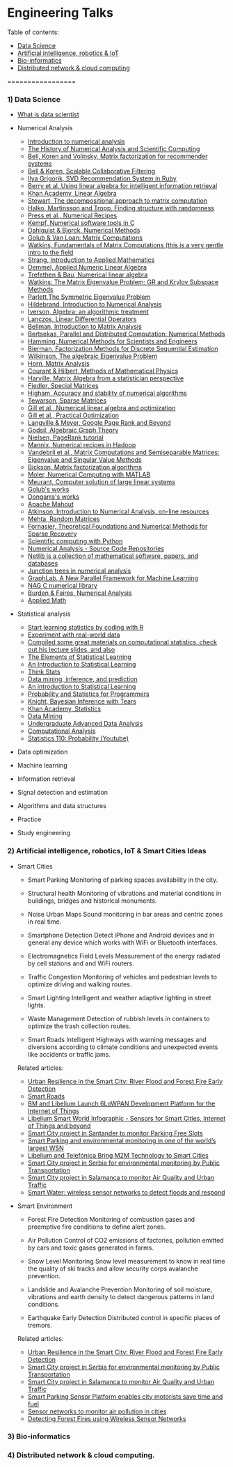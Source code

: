 Engineering Talks
=================

Table of contents:
* [Data Science](https://github.com/ftik-unira/engineering-talks#1-data-science)
* [Artificial intelligence, robotics & IoT](https://github.com/ftik-unira/engineering-talks#2-artificial-intelligence-robotics-iot--smart-cities-ideas)
* [Bio-informatics](https://github.com/ftik-unira/engineering-talks#3-bio-informatics)
* [Distributed network & cloud computing](https://github.com/ftik-unira/engineering-talks#4-distributed-network--cloud-computing)

=================

### 1) Data Science
* [What is data scientist](https://www.quora.com/What-is-a-data-scientist-3?redirected_qid=58676)
* Numerical Analysis
	- [Introduction to numerical analysis](http://homerreid.dyndns.org/teaching/18.330/)
	- [The History of Numerical Analysis and Scientific Computing](http://history.siam.org/)
	- [Bell, Koren and Volinsky, Matrix factorization for recommender systems](http://www2.research.att.com/~volinsky/papers/ieeecomputer.pdf)
	- [Bell & Koren, Scalable Collaborative Filtering](http://public.research.att.com/~volinsky/netflix/BellKorICDM07.pdf)
	- [Ilya Grigorik, SVD Recommendation System in Ruby](http://www.igvita.com/2007/01/15/svd-recommendation-system-in-ruby/)
	- [Berry et al. Using linear algebra for intelligent information retrieval](http://www2.denizyuret.com/ref/berry/berry95using.pdf)
	- [Khan Academy, Linear Algebra](http://www.khanacademy.org/#linear-algebra)
	- [Stewart, The decompositional approach to matrix computation](http://galton.uchicago.edu/~lekheng/courses/309/top10/matrix.pdf)
	- [Halko, Martinsson and Tropp, Finding structure with randomness](http://amath.colorado.edu/faculty/martinss/Pubs/2010_HMT_random_review.pdf)
	- [Press et al., Numerical Recipes](http://www.nr.com/)
	- [Kempf, Numerical software tools in C](http://www.amazon.com/Numerical-Software-Tools-Prentice-Hall-software/dp/0136272746/)
	- [Dahlquist & Bjorck, Numerical Methods](http://www.amazon.com/Numerical-Methods-Germund-Dahlquist/dp/0486428079)
	- [Golub & Van Loan: Matrix Computations](http://www.amazon.com/Computations-Hopkins-Studies-Mathematical-Sciences/dp/0801854148)
	- [Watkins, Fundamentals of Matrix Computations (this is a very gentle intro to the field](http://www.amazon.com/Fundamentals-Matrix-Computations-David-Watkins/dp/0471213942)
	- [Strang, Introduction to Applied Mathematics](http://www.amazon.com/Introduction-Applied-Mathematics-Gilbert-Strang/dp/0961408804)
	- [Demmel, Applied Numeric Linear Algebra](http://www.amazon.com/Applied-Numerical-Linear-Algebra-Demmel/dp/0898713897)
	- [Trefethen & Bau, Numerical linear algebra](http://www.amazon.com/Numerical-Linear-Algebra-Lloyd-Trefethen/dp/0898713617)
	- [Watkins: The Matrix Eigenvalue Problem: GR and Krylov Subspace Methods](http://www.amazon.com/Matrix-Eigenvalue-Problem-Subspace-Methods/dp/0898716411/)
	- [Parlett,The Symmetric Eigenvalue Problem](http://www.amazon.com/Symmetric-Eigenvalue-Problem-Classics-Mathematics/dp/0898714028/)
	- [Hildebrand, Introduction to Numerical Analysis](http://www.amazon.com/Introduction-Numerical-Analysis-Advanced-Mathematics/dp/0486653633)
	- [Iverson, Algebra: an algorithmic treatment](http://www.amazon.com/Algebra-algorithmic-treatment-Kenneth-Iverson/dp/B0006WTFW6)
	- [Lanczos, Linear Differential Operators](http://www.amazon.com/Differential-Operators-Classics-Applied-Mathematics/dp/0898713706/)
	- [Bellman, Introduction to Matrix Analysis](http://www.amazon.com/Introduction-Analysis-Classics-Applied-Mathematics/dp/0898713994/r)
	- [Bertsekas, Parallel and Distributed Computation: Numerical Methods](http://www.amazon.com/Parallel-Distributed-Computation-Numerical-Methods/dp/0136487009)
	- [Hamming, Numerical Methods for Scientists and Engineers](http://www.amazon.com/Numerical-Methods-Scientists-Engineers-Richard/dp/0486652416)
	- [Bierman, Factorization Methods for Discrete Sequential Estimation](http://www.amazon.com/Factorization-Methods-Discrete-Sequential-Estimation/dp/0486449815)
	- [Wilkinson, The algebraic Eigenvalue Problem](http://www.amazon.com/Algebraic-Eigenvalue-Mathematics-Scientific-Computation/dp/0198534183)
	- [Horn, Matrix Analysis](http://www.amazon.com/Matrix-Analysis-Roger-Horn/dp/0521386322)
	- [Courant & Hilbert, Methods of Mathematical Physics](http://www.amazon.com/Methods-Mathematical-Physics-Vol-1/dp/0471179906/)
	- [Harville, Matrix Algebra from a statistician perspective](http://www.amazon.com/gp/product/0387783563/ref=ord_cart_shr?ie=UTF8&m=A2L77EE7U53NWQ&tag=vglnk-c2-20)
	- [Fiedler, Special Matrices](http://www.amazon.com/Special-Matrices-Applications-Numerical-Mathematics/dp/0486466752)
	- [Higham, Accuracy and stability of numerical algorithms](http://www.amazon.com/gp/product/0898715210/)
	- [Tewarson, Sparse Matrices](http://books.google.com/books?id=aU2fYX_TbZ8C)
	- [Gill et al., Numerical linear algebra and optimization](http://books.google.com/books?id=ng3vAAAAMAAJ)
	- [Gill et al., Practical Optimization](http://www.amazon.com/Practical-Optimization-Philip-Gill/dp/0122839528)
	- [Langville & Meyer, Google Page Rank and Beyond](http://www.amazon.com/Googles-PageRank-Beyond-Science-Rankings/dp/0691122024)
	- [Godsil, Algebraic Graph Theory](http://www.amazon.com/Algebraic-Graph-Theory-Chris-Godsil/dp/0387952209)
	- [Nielsen, PageRank tutorial](http://michaelnielsen.org/blog/using-your-laptop-to-compute-pagerank-for-millions-of-webpages/)
	- [Mannix, Numerical recipes in Hadoop](http://www.slideshare.net/jakemannix/seattle-scalability-mahout)
	- [Vandebril et al., Matrix Computations and Semiseparable Matrices: Eigenvalue and Singular Value Methods](http://books.google.com/books?id=846lwZRwrb0C)
	- [Bickson, Matrix factorization algorithms](http://bickson.blogspot.com/2011/06/matrix-factorization-algorithms.html)
	- [Moler, Numerical Computing with MATLAB](http://www.mathworks.com/moler/chapters.html)
	- [Meurant, Computer solution of large linear systems](http://books.google.com/books?id=fSqfb5a3WrwC&printsec=frontcover#v=onepage&q&f=false)
	- [Golub's works](http://www.amazon.com/s/ref=ntt_athr_dp_sr_1?_encoding=UTF8&sort=relevancerank&search-alias=books&field-author=Gene+H.+Golub)
	- [Dongarra's works](http://www.netlib.org/utk/people/JackDongarra/books.htm)
	- [Apache Mahout](https://www.quora.com/topic/Apache-Mahout)
	- [Atkinson, Introduction to Numerical Analysis, on-line resources](http://www.cs.uiowa.edu/~atkinson/ina_sem1.html)
	- [Mehta, Random Matrices](http://www.amazon.com/Random-Matrices-Third-Applied-Mathematics/dp/0120884097)
	- [Fornasier, Theoretical Foundations and Numerical Methods for Sparse Recovery](http://www.amazon.com/gp/product/3110226146/)
	- [Scientific computing with Python](http://numpy.scipy.org/)
	- [Numerical Analysis - Source Code Repositories](http://www.sai.msu.su/sal/B/1/)
	- [Netlib is a collection of mathematical software, papers, and databases](http://www.netlib.org/)
	- [Junction trees in numerical analysis](http://yaroslavvb.blogspot.com/2011/02/junction-trees-in-numerical-analysis.html)
	- [GraphLab, A New Parallel Framework for Machine Learning](http://www.graphlab.ml.cmu.edu/)
	- [NAG C numerical library](http://www.nag.co.uk/numeric/CL/nagdoc_cl09/html/FRONTMATTER/manconts.html)
	- [Burden & Faires, Numerical Analysis](http://books.google.nl/books/about/Numerical_Analysis.html?id=zXnSxY9G2JgC&redir_esc=y)
	- [Applied Math](http://iacs-courses.seas.harvard.edu/courses/am205/fall13/)

* Statistical analysis
	- [Start learning statistics by coding with R](https://www.quora.com/What-are-essential-references-for-R)
	- [Experiment with real-world data](https://www.quora.com/Where-can-I-find-large-datasets-open-to-the-public)
	- [Compiled some great materials on computational statistics, check out his lecture slides, and also](http://www.stat.cmu.edu/~cshalizi/)
	- [The Elements of Statistical Learning](http://www.amazon.com/gp/product/0387848576)
	- [An Introduction to Statistical Learning](http://www.amazon.com/gp/product/1461471370)
	- [Think Stats](http://www.amazon.com/gp/product/1449307116)
	- [Data mining, inference, and prediction](http://statweb.stanford.edu/~tibs/ElemStatLearn/)
	- [An introduction to Statistical Learning](http://www-bcf.usc.edu/~gareth/ISL/)
	- [Probability and Statistics for Programmers](http://greenteapress.com/thinkstats/)
	- [Knight, Bayesian Inference with Tears](http://www.isi.edu/natural-language/people/bayes-with-tears.pdf)
	- [Khan Academy, Statistics](http://www.khanacademy.org/#statistics)
	- [Data Mining](http://www.stat.cmu.edu/~cshalizi/350/)
	- [Undergraduate Advanced Data Analysis](http://www.stat.cmu.edu/~cshalizi/uADA/15/)
	- [Computational Analysis](http://www.eng.utah.edu/~cs5961/)
	- [Statistics 110: Probability (Youtube)](https://www.youtube.com/playlist?list=PL2SOU6wwxB0uwwH80KTQ6ht66KWxbzTIo)

* Data optimization
* Machine learning
* Information retrieval
* Signal detection and estimation
* Algorithms and data structures
* Practice
* Study engineering

### 2) Artificial intelligence, robotics, IoT & Smart Cities Ideas
* Smart Cities
	* Smart Parking
	Monitoring of parking spaces availability in the city.

	* Structural health
	Monitoring of vibrations and material conditions in buildings, bridges and historical monuments.

	* Noise Urban Maps
	Sound monitoring in bar areas and centric zones in real time.

	* Smartphone Detection
	Detect iPhone and Android devices and in general any device which works with WiFi or Bluetooth interfaces.

	* Electromagnetics Field Levels
	Measurement of the energy radiated by cell stations and and WiFi routers.

	* Traffic Congestion
	Monitoring of vehicles and pedestrian levels to optimize driving and walking routes.

	* Smart Lighting
	Intelligent and weather adaptive lighting in street lights.

	* Waste Management
	Detection of rubbish levels in containers to optimize the trash collection routes.

	* Smart Roads
	Intelligent Highways with warning messages and diversions according to climate conditions and unexpected events like accidents or traffic jams.

	Related articles:

	- [Urban Resilience in the Smart City: River Flood and Forest Fire Early Detection](http://www.libelium.com/smart-city-urban-resilience-smart-environment)
	- [Smart Roads](http://www.libelium.com/video-smart-roads)
	- [BM and Libelium Launch 6LoWPAN Development Platform for the Internet of Things](http://www.libelium.com/ibm-and-libelium-launch-6lowpan-development-platform-for-the-internet-of-things)
	- [Libelium Smart World Infographic - Sensors for Smart Cities, Internet of Things and beyond](http://www.libelium.com/libelium-smart-world-infographic-smart-cities-internet-of-things)
	- [Smart City project in Santander to monitor Parking Free Slots](http://www.libelium.com/smart_santander_parking_smart_city)
	- [Smart Parking and environmental monitoring in one of the world’s largest WSN](http://www.libelium.com/smart_santander_smart_parking)
	- [Libelium and Telefónica Bring M2M Technology to Smart Cities](http://www.libelium.com/libelium_telefonica_technology_smart_cities)
	- [Smart City project in Serbia for environmental monitoring by Public Transportation](http://www.libelium.com/smart_city_environmental_parameters_public_transportation_waspmote)
	- [Smart City project in Salamanca to monitor Air Quality and Urban Traffic](http://www.libelium.com/smart_city_air_quality_urban_traffic_waspmote)
	- [Smart Water: wireless sensor networks to detect floods and respond](http://www.libelium.com/smart_water_wsn_flood_detection)

* Smart Environment
	* Forest Fire Detection
	Monitoring of combustion gases and preemptive fire conditions to define alert zones.

	* Air Pollution
	Control of CO2 emissions of factories, pollution emitted by cars and toxic gases generated in farms.
	
	* Snow Level Monitoring
	Snow level measurement to know in real time the quality of ski tracks and allow security corps avalanche prevention.

	* Landslide and Avalanche Prevention
	Monitoring of soil moisture, vibrations and earth density to detect dangerous patterns in land conditions.

	* Earthquake Early Detection
	Distributed control in specific places of tremors.

	Related articles:
	- [Urban Resilience in the Smart City: River Flood and Forest Fire Early Detection](http://www.libelium.com/smart-city-urban-resilience-smart-environment)
	- [Smart City project in Serbia for environmental monitoring by Public Transportation](http://www.libelium.com/smart_city_environmental_parameters_public_transportation_waspmote)
	- [Smart City project in Salamanca to monitor Air Quality and Urban Traffic](http://www.libelium.com/smart_city_air_quality_urban_traffic_waspmote)
	- [Smart Parking Sensor Platform enables city motorists save time and fuel](http://www.libelium.com/smart_parking)
	- [Sensor networks to monitor air pollution in cities](http://www.libelium.com/smart_cities_wsn_air_pollution)
	- [Detecting Forest Fires using Wireless Sensor Networks](http://www.libelium.com/wireless_sensor_networks_to_detec_forest_fires)
	

### 3) Bio-informatics
### 4) Distributed network & cloud computing.

